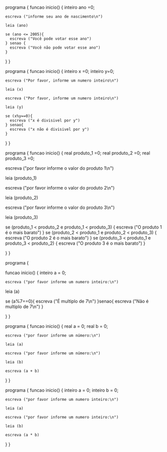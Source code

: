 programa {
  funcao inicio() {
    inteiro ano =0;

    escreva ("informe seu ano de nascimento\n")

    leia (ano)

    se (ano <= 2005){
      escreva ("Você pode votar esse ano")
    } senao {
      escreva ("Você não pode votar esse ano")
    }
  }
}








programa {
  funcao inicio() {
    inteiro x =0;
    inteiro y=0;

    escreva ("Por favor, informe um numero inteiro\n")

    leia (x)

    escreva ("Por favor, informe um numero inteiro\n")

    leia (y)

    se (x%y==0){
      escreva ("x é divisivel por y")
    } senao{
      escreva ("x não é divisivel por y")
    }
  }
}









programa {
funcao inicio() {
real produto_1 =0;
real produto_2 =0;
real produto_3 =0;

escreva ("por favor informe o valor do produto 1\n")

leia (produto_1)

escreva ("por favor informe o valor do produto 2\n")

leia (produto_2)

escreva ("por favor informe o valor do produto 3\n")

leia (produto_3)

se (produto_1 < produto_2 e produto_1 < produto_3) {
escreva ("O produto 1 é o mais barato")
} se (produto_2 < produto_1 e produto_2 < produto_3) {
escreva ("O produto 2 é o mais barato")
} se (produto_3 < produto_1 e produto_3 < produto_2) {
escreva ("O produto 3 é o mais barato")
}

}
}






programa {
 
     
    
  funcao inicio() {
    inteiro a = 0;
  

    escreva ("por favor informe um numero inteiro:\n")

   leia (a)
   

  se (a%7==0){
     escreva ("É multiplo de 7\n")
  }senao{
     escreva ("Não é multiplo de 7\n")
  }
    
    

  }
}








programa {
  funcao inicio() {
    real a = 0;
     real b = 0;

    escreva ("por favor informe um número:\n")

    leia (a)

    escreva ("por favor informe um número:\n")

    leia (b)

    escreva (a + b)

  


    
    

  }
}











programa {
  funcao inicio() {
    inteiro a = 0;
     inteiro b = 0;

    escreva ("por favor informe um numero inteiro:\n")

    leia (a)

    escreva ("por favor informe um numero inteiro:\n")

    leia (b)

    escreva (a * b)

  


    
    

  }
}
